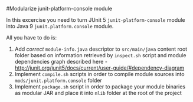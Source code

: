 #Modularize junit-platform-console module

In this excercise you need to turn JUnit 5 `junit-platform-console` module into Java 9 `junit.platform.console` module.

All you have to do is: 
1. Add *correct* `module-info.java` descriptor to `src/main/java` content root folder 
based on information retrieved by `inspect.sh` script and module dependencies graph described here - http://junit.org/junit5/docs/current/user-guide/#dependency-diagram 
2. Implement `compile.sh` scripts in order to compile module sources into `mods/junit.platform.console` folder
3. Implement `package.sh` script in order to package your module binaries as modular JAR and place it into `mlib` folder at the root of the project